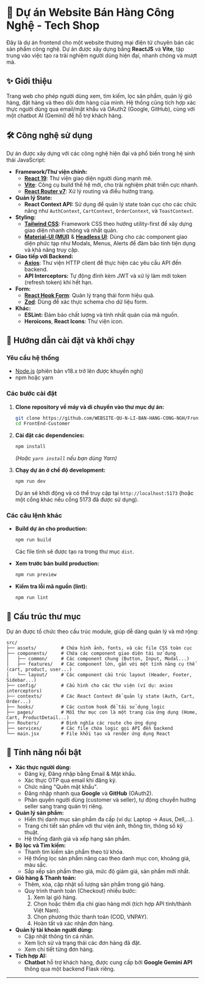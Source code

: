 # 🚀 Dự án Website Bán Hàng Công Nghệ - Tech Shop

Đây là dự án frontend cho một website thương mại điện tử chuyên bán các sản phẩm công nghệ. Dự án được xây dựng bằng **ReactJS** và **Vite**, tập trung vào việc tạo ra trải nghiệm người dùng hiện đại, nhanh chóng và mượt mà.

## ✨ Giới thiệu

Trang web cho phép người dùng xem, tìm kiếm, lọc sản phẩm, quản lý giỏ hàng, đặt hàng và theo dõi đơn hàng của mình. Hệ thống cũng tích hợp xác thực người dùng qua email/mật khẩu và OAuth2 (Google, GitHub), cùng với một chatbot AI (Gemini) để hỗ trợ khách hàng.

## 🛠️ Công nghệ sử dụng

Dự án được xây dựng với các công nghệ hiện đại và phổ biến trong hệ sinh thái JavaScript:

* **Framework/Thư viện chính:**
    * [**React 19**](https://react.dev/): Thư viện giao diện người dùng mạnh mẽ.
    * [**Vite**](https://vitejs.dev/): Công cụ build thế hệ mới, cho trải nghiệm phát triển cực nhanh.
    * [**React Router v7**](https://reactrouter.com/): Xử lý routing và điều hướng trang.
* **Quản lý State:**
    * **React Context API:** Sử dụng để quản lý state toàn cục cho các chức năng như `AuthContext`, `CartContext`, `OrderContext`, và `ToastContext`.
* **Styling:**
    * [**Tailwind CSS**](https://tailwindcss.com/): Framework CSS theo hướng utility-first để xây dựng giao diện nhanh chóng và nhất quán.
    * [**Material-UI (MUI)**](https://mui.com/) & [**Headless UI**](https://headlessui.com/): Dùng cho các component giao diện phức tạp như Modals, Menus, Alerts để đảm bảo tính tiện dụng và khả năng truy cập.
* **Giao tiếp với Backend:**
    * [**Axios**](https://axios-http.com/): Thư viện HTTP client để thực hiện các yêu cầu API đến backend.
    * **API Interceptors:** Tự động đính kèm JWT và xử lý làm mới token (refresh token) khi hết hạn.
* **Form:**
    * [**React Hook Form**](https://react-hook-form.com/): Quản lý trạng thái form hiệu quả.
    * [**Zod**](https://zod.dev/): Dùng để xác thực schema cho dữ liệu form.
* **Khác:**
    * **ESLint:** Đảm bảo chất lượng và tính nhất quán của mã nguồn.
    * **Heroicons**, **React Icons**: Thư viện icon.

## 🚀 Hướng dẫn cài đặt và khởi chạy

### Yêu cầu hệ thống

* [Node.js](https://nodejs.org/) (phiên bản v18.x trở lên được khuyến nghị)
* npm hoặc yarn

### Các bước cài đặt

1.  **Clone repository về máy và di chuyển vào thư mục dự án:**
    ```bash
    git clone https://github.com/WEBSITE-QU-N-LI-BAN-HANG-CONG-NGH/FrontEnd-Customer
    cd FrontEnd-Customer
    ```


2.  **Cài đặt các dependencies:**
    ```bash
    npm install
    ```
    *(Hoặc `yarn install` nếu bạn dùng Yarn)*


3.  **Chạy dự án ở chế độ development:**
    ```bash
    npm run dev
    ```
    Dự án sẽ khởi động và có thể truy cập tại `http://localhost:5173` (hoặc một cổng khác nếu cổng 5173 đã được sử dụng).

### Các câu lệnh khác

* **Build dự án cho production:**
    ```bash
    npm run build
    ```
    Các file tĩnh sẽ được tạo ra trong thư mục `dist`.

* **Xem trước bản build production:**
    ```bash
    npm run preview
    ```

* **Kiểm tra lỗi mã nguồn (lint):**
    ```bash
    npm run lint
    ```

## 📁 Cấu trúc thư mục

Dự án được tổ chức theo cấu trúc module, giúp dễ dàng quản lý và mở rộng:

```
src/
├── assets/         # Chứa hình ảnh, fonts, và các file CSS toàn cục
├── components/     # Chứa các component giao diện tái sử dụng
│   ├── common/     # Các component chung (Button, Input, Modal...)
│   ├── features/   # Các component lớn, gắn với một tính năng cụ thể (cart, product, user...)
│   └── layout/     # Các component cấu trúc layout (Header, Footer, Sidebar...)
├── config/         # Cấu hình cho các thư viện (ví dụ: axios interceptors)
├── contexts/       # Các React Context để quản lý state (Auth, Cart, Order...)
├── hooks/          # Các custom hook để tái sử dụng logic
├── pages/          # Mỗi thư mục con là một trang của ứng dụng (Home, Cart, ProductDetail...)
├── Routers/        # Định nghĩa các route cho ứng dụng
├── services/       # Các file chứa logic gọi API đến backend
└── main.jsx        # File khởi tạo và render ứng dụng React
```

## 🌟 Tính năng nổi bật

* **Xác thực người dùng:**
    * Đăng ký, Đăng nhập bằng Email & Mật khẩu.
    * Xác thực OTP qua email khi đăng ký.
    * Chức năng "Quên mật khẩu".
    * Đăng nhập nhanh qua **Google** và **GitHub** (OAuth2).
    * Phân quyền người dùng (customer và seller), tự động chuyển hướng seller sang trang quản trị riêng.
* **Quản lý sản phẩm:**
    * Hiển thị danh mục sản phẩm đa cấp (ví dụ: Laptop -> Asus, Dell,...).
    * Trang chi tiết sản phẩm với thư viện ảnh, thông tin, thông số kỹ thuật.
    * Hệ thống đánh giá và xếp hạng sản phẩm.
* **Bộ lọc và Tìm kiếm:**
    * Thanh tìm kiếm sản phẩm theo từ khóa.
    * Hệ thống lọc sản phẩm nâng cao theo danh mục con, khoảng giá, màu sắc.
    * Sắp xếp sản phẩm theo giá, mức độ giảm giá, sản phẩm mới nhất.
* **Giỏ hàng & Thanh toán:**
    * Thêm, xóa, cập nhật số lượng sản phẩm trong giỏ hàng.
    * Quy trình thanh toán (Checkout) nhiều bước:
        1.  Xem lại giỏ hàng.
        2.  Chọn hoặc thêm địa chỉ giao hàng mới (tích hợp API tỉnh/thành Việt Nam).
        3.  Chọn phương thức thanh toán (COD, VNPAY).
        4.  Hoàn tất và xác nhận đơn hàng.
* **Quản lý tài khoản người dùng:**
    * Cập nhật thông tin cá nhân.
    * Xem lịch sử và trạng thái các đơn hàng đã đặt.
    * Xem chi tiết từng đơn hàng.
* **Tích hợp AI:**
    * **Chatbot** hỗ trợ khách hàng, được cung cấp bởi **Google Gemini API** thông qua một backend Flask riêng.

---

